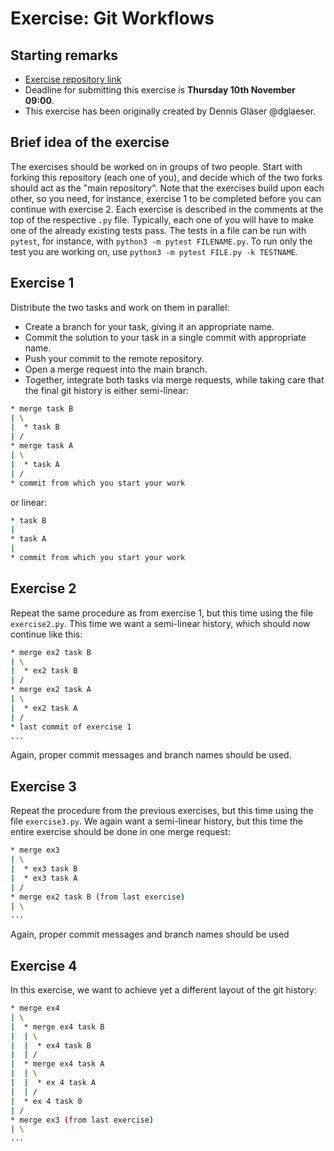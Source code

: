 # Exercise: Git Workflows

## Starting remarks

- [Exercise repository link]()
- Deadline for submitting this exercise is **Thursday 10th November 09:00**.
- This exercise has been originally created by Dennis Gläser @dglaeser.

## Brief idea of the exercise

The exercises should be worked on in groups of two people. Start with forking this repository (each one of you), and decide which of the two forks should act as the "main repository". Note that the exercises build upon each other, so you need, for instance, exercise 1 to be completed before you can continue with exercise 2. Each exercise is described in the comments at the top of the respective `.py` file. Typically, each one of you will have to make one of the already existing tests pass. The tests in a file can be run with `pytest`, for instance, with `python3 -m pytest FILENAME.py`. To run only the test you are working on, use `python3 -m pytest FILE.py -k TESTNAME`.

## Exercise 1

Distribute the two tasks and work on them in parallel:

- Create a branch for your task, giving it an appropriate name.
- Commit the solution to your task in a single commit with appropriate name.
- Push your commit to the remote repository.
- Open a merge request into the main branch.
- Together, integrate both tasks via merge requests, while taking care that the final git history is either semi-linear:

```sh
* merge task B
| \
|  * task B
| /
* merge task A
| \
|  * task A
| /
* commit from which you start your work
```

  or linear:

```sh
* task B
|
* task A
|
* commit from which you start your work
```

## Exercise 2

Repeat the same procedure as from exercise 1, but this time using the file `exercise2.py`. This time we want a semi-linear history, which should now continue like this:

```sh
* merge ex2 task B
| \
|  * ex2 task B
| /
* merge ex2 task A
| \
|  * ex2 task A
| /
* last commit of exercise 1
...
```

Again, proper commit messages and branch names should be used.

## Exercise 3

Repeat the procedure from the previous exercises, but this time using the file `exercise3.py`. We again want a semi-linear history, but this time the entire exercise should be done in one merge request:

```sh
* merge ex3
| \
|  * ex3 task B
|  * ex3 task A
| /
* merge ex2 task B (from last exercise)
| \
...
```

Again, proper commit messages and branch names should be used

## Exercise 4

In this exercise, we want to achieve yet a different layout of the git history:

```sh
* merge ex4
| \
|  * merge ex4 task B
|  | \
|  |  * ex4 task B
|  | /
|  * merge ex4 task A
|  | \
|  |  * ex 4 task A
|  | /
|  * ex 4 task 0
| /
* merge ex3 (from last exercise)
| \
...
```
